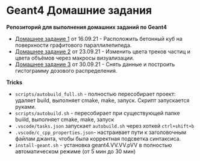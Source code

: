 # Geant4 Домашние задания

**Репозиторий для выполнения домашних заданий по Geant4**

* [Домашнее задание 1](https://github.com/Annndruha/Geant4/blob/v1.0.0/B1/src/B1DetectorConstruction.cc) от 16.09.21 - Расположить бетонный куб на поверхности графитового параллилепипеда.
* [Домашнее задание 2](https://github.com/Annndruha/Geant4/blob/v2.0.0/B1/vis.mac#L19) от 23.09.21 - Изменить цвета треков частиц и цвета объёмов через макросы визуализации.
* [Домашнее задание 3](https://github.com/Annndruha/Geant4/blob/v3.0.0/main/model/DosePlotter.ipynb) от 30.09.21 - Снять данные и построить гистограмму дозового распределения.


**Tricks**

* `scripts/autobuild_full.sh` - полностью пересобирает проект: удаляет build, выполняет cmake, make, запуск. Скрипт запускается руками.
* `scripts/autobuild.sh` - пересобирает при существующей папке buiild, выполняет cmake, make, запуск
* `.vscode/tasks.json` запускает `autobuild.sh` через хоткей `ctrl+shift+b`
* `.vscode/c_cpp_properties.json`- настраивает пути к заголовочным файлам джанта, чтобы была корректная подсветка синтаксиса.
* `install-geant.sh` - установка geant4.VV.VV.pVV в полностью автоматическом режиме (от 5 мин до 30 мин)
